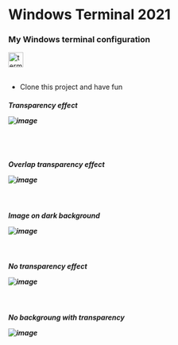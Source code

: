 # Windows Terminal 2021
### My Windows terminal configuration 
<img alt="terminal" src="https://emojis.slackmojis.com/emojis/images/1476969053/1263/terminal.png?1476969053" width="30/">

<br>
<br>

* Clone this project and have fun 

<h5> Transparency effect
<br>

![image](https://user-images.githubusercontent.com/70073178/114636627-d3ac1200-9c9d-11eb-8c48-018e214a01a0.png)

<br>
<br>

<h5> Overlap transparency effect
<br>

![image](https://user-images.githubusercontent.com/70073178/114636665-f2aaa400-9c9d-11eb-8245-5597bc5865d7.png)

<br>

<h5> Image on dark background
<br>

![image](https://user-images.githubusercontent.com/70073178/114636776-369da900-9c9e-11eb-97ac-9d0b4c243e54.png)

<br>
<h5> No transparency effect
<br>
  
![image](https://user-images.githubusercontent.com/70073178/114637083-e3782600-9c9e-11eb-9005-2caff2281e6d.png)

<br>
<h5> No backgroung with transparency
<br>

![image](https://user-images.githubusercontent.com/70073178/114637280-4f5a8e80-9c9f-11eb-84ed-81a42787ef4e.png)
